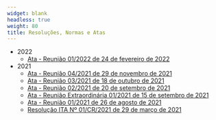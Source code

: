 ```yaml
---
widget: blank
headless: true
weight: 80
title: Resoluções, Normas e Atas
---
```


- 2022
    - [Ata - Reunião 01/2022 de 24 de fevereiro de 2022](/documentos/atas/2022-01.pdf)
- 2021
    - [Ata - Reunião 04/2021 de 29 de novembro de 2021](/documentos/atas/2021-04.pdf)
    - [Ata - Reunião 03/2021 de 18 de outubro de 2021](/documentos/atas/2021-03.pdf)
    - [Ata - Reunião 02/2021 de 20 de setembro de 2021](/documentos/atas/2021-02.pdf)
    - [Ata - Reunião Extraordinária 01/2021 de 15 de setembro de 2021](/documentos/atas/2021-01e.pdf)
    - [Ata - Reunião 01/2021 de 26 de agosto de 2021](/documentos/atas/2021-01.pdf)
    - [Resolução ITA Nº 01/CR/2021 de 29 de março de 2021](/documentos/normas/Resolução_01_CR__29-03-2021_CAIC-ITA-final.pdf)
